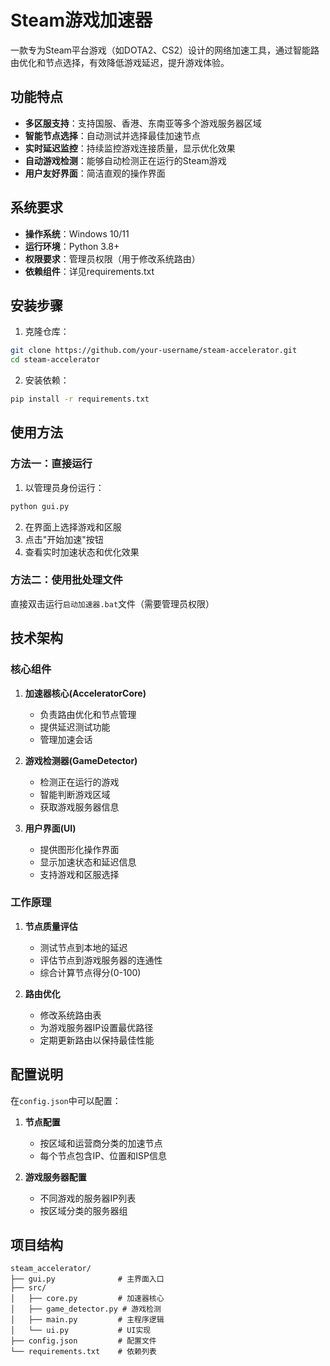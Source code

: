 # Steam游戏加速器

一款专为Steam平台游戏（如DOTA2、CS2）设计的网络加速工具，通过智能路由优化和节点选择，有效降低游戏延迟，提升游戏体验。

## 功能特点

- **多区服支持**：支持国服、香港、东南亚等多个游戏服务器区域
- **智能节点选择**：自动测试并选择最佳加速节点
- **实时延迟监控**：持续监控游戏连接质量，显示优化效果
- **自动游戏检测**：能够自动检测正在运行的Steam游戏
- **用户友好界面**：简洁直观的操作界面

## 系统要求

- **操作系统**：Windows 10/11
- **运行环境**：Python 3.8+
- **权限要求**：管理员权限（用于修改系统路由）
- **依赖组件**：详见requirements.txt

## 安装步骤

1. 克隆仓库：
```bash
git clone https://github.com/your-username/steam-accelerator.git
cd steam-accelerator
```

2. 安装依赖：
```bash
pip install -r requirements.txt
```

## 使用方法

### 方法一：直接运行

1. 以管理员身份运行：
```bash
python gui.py
```

2. 在界面上选择游戏和区服
3. 点击"开始加速"按钮
4. 查看实时加速状态和优化效果

### 方法二：使用批处理文件

直接双击运行`启动加速器.bat`文件（需要管理员权限）

## 技术架构

### 核心组件

1. **加速器核心(AcceleratorCore)**
   - 负责路由优化和节点管理
   - 提供延迟测试功能
   - 管理加速会话

2. **游戏检测器(GameDetector)**
   - 检测正在运行的游戏
   - 智能判断游戏区域
   - 获取游戏服务器信息

3. **用户界面(UI)**
   - 提供图形化操作界面
   - 显示加速状态和延迟信息
   - 支持游戏和区服选择

### 工作原理

1. **节点质量评估**
   - 测试节点到本地的延迟
   - 评估节点到游戏服务器的连通性
   - 综合计算节点得分(0-100)

2. **路由优化**
   - 修改系统路由表
   - 为游戏服务器IP设置最优路径
   - 定期更新路由以保持最佳性能

## 配置说明

在`config.json`中可以配置：

1. **节点配置**
   - 按区域和运营商分类的加速节点
   - 每个节点包含IP、位置和ISP信息

2. **游戏服务器配置**
   - 不同游戏的服务器IP列表
   - 按区域分类的服务器组

## 项目结构

```
steam_accelerator/
├── gui.py              # 主界面入口
├── src/
│   ├── core.py         # 加速器核心
│   ├── game_detector.py # 游戏检测
│   ├── main.py         # 主程序逻辑
│   └── ui.py           # UI实现
├── config.json         # 配置文件
└── requirements.txt    # 依赖列表
```